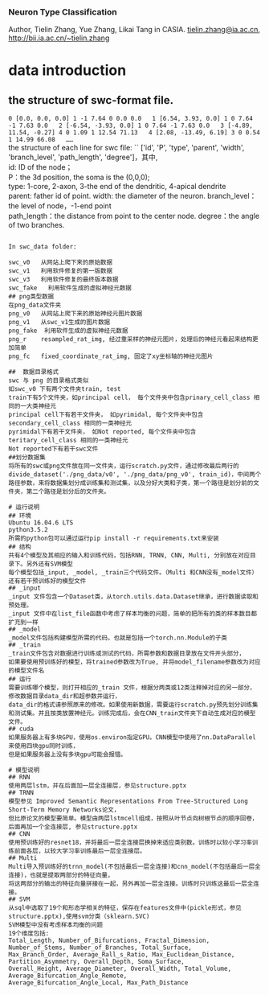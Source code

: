### Neuron Type Classification
Author, Tielin Zhang, Yue Zhang, Likai Tang in CASIA. 
tielin.zhang@ia.ac.cn, http://bii.ia.ac.cn/~tielin.zhang

# data introduction
## the structure of swc-format file.
`
 0 [0.0, 0.0, 0.0] 1 -1 7.64 0 0.0 0.0  
 1 [6.54, 3.93, 0.0] 1 0 7.64 -1 7.63 0.0  
 2 [-6.54, -3.93, 0.0] 1 0 7.64 -1 7.63 0.0  
 3 [-4.89, 11.54, -0.27] 4 0 1.09 1 12.54 71.13  
 4 [2.08, -13.49, 6.19] 3 0 0.54 1 14.99 66.08  
 ……    
`  
the structure of each line for swc file:
``
 ['id', 'P', 'type', 'parent', 'width', 'branch_level', 'path_length', 'degree']，其中,  
 id: ID of the node；  
 P：the 3d position, the soma is the (0,0,0);  
type: 1-core, 2-axon, 3-the end of the dendritic, 4-apical dendrite  
parent: father id of point. 
width: the diameter of the neuron.
branch_level：the level of node，-1-end point  
path_length：the distance from point to the center node.
degree：the angle of two branches.
```

In swc_data folder:

swc_v0   从网站上爬下来的原始数据  
swc_v1   利用软件修复的第一版数据  
swc_v3   利用软件修复的最终版本数据  
swc_fake   利用软件生成的虚拟神经元数据  
## png类型数据
在png_data文件夹
png_v0   从网站上爬下来的原始神经元图片数据  
png_v1   从swc_v1生成的图片数据  
png_fake  利用软件生成的虚拟神经元数据  
png_r    resampled_rat_img, 经过重采样的神经元图片，处理后的神经元看起来结构更加简单
png_fc   fixed_coordinate_rat_img, 固定了xy坐标轴的神经元图片

##  数据目录格式
swc 与 png 的目录格式类似  
如swc_v0 下有两个文件夹train, test  
train下有5个文件夹，如principal cell， 每个文件夹中包含prinary_cell_class 相同的一大类神经元  
principal cell下有若干文件夹， 如pyrimidal, 每个文件夹中包含secondary_cell_class 相同的一类神经元  
pyrimidal下有若干文件夹， 如Not reported, 每个文件夹中包含teritary_cell_class 相同的一类神经元  
Not reported下有若干swc文件  
##划分数据集
将所有的swc或png文件放在同一文件夹，运行scratch.py文件，通过修改最后两行的divide_dataset('./png_data/v0', './png_data/png_v0', train_id)，中间两个路径参数，来将数据集划分成训练集和测试集，以及分好大类和子类，第一个路径是划分前的文件夹，第二个路径是划分后的文件夹。

# 运行说明
## 环境
Ubuntu 16.04.6 LTS 
python3.5.2
所需的python包可以通过运行pip install -r requirements.txt来安装
## 结构
共有4个模型及其相应的输入和训练代码，包括RNN, TRNN, CNN, Multi, 分别放在对应目录下。另外还有SVM模型
每个模型包括_input, _model, _train三个代码文件。（Multi 和CNN没有_model文件）还有若干预训练好的模型文件
## _input 
_input 文件包含一个Dataset类，从torch.utils.data.Dataset继承，进行数据读取和预处理。
_input 文件中在list_file函数中考虑了样本均衡的问题，简单的把所有的类的样本数目都扩充到一样
## _model
_model文件包括构建模型所需的代码，也就是包括一个torch.nn.Module的子类
## _train
_train文件包含对数据进行训练或测试的代码，所需参数和数据目录放在文件开头部分，
如果要使用预训练好的模型，将trained参数改为True, 并将model_filename参数改为对应的模型文件名
## 运行
需要训练哪个模型，则打开相应的_train 文件，根据分两类或12类注释掉对应的另一部分，修改数据目录data_dir和超参数并运行，
data_dir的格式请参照原来的修改。如果使用新数据，需要运行scratch.py预先划分训练集和测试集。并且按类放置神经元。训练完成后，会在CNN_train文件夹下自动生成对应的模型文件。
## cuda
如果服务器上有多块GPU，使用os.environ指定GPU。CNN模型中使用了nn.DataParallel来使用四块gpu同时训练，
但是如果服务器上没有多块gpu可能会报错。

# 模型说明
## RNN 
使用两层lstm，并在后面加一层全连接层，参见structure.pptx
## TRNN
模型参见 Improved Semantic Representations From Tree-Structured Long Short-Term Memory Networks论文，
但比原论文的模型要简单。模型由两层lstmcell组成，按照从叶节点向树根节点的顺序回卷，后面再加一个全连接层, 参见structure.pptx
## CNN 
使用预训练好的resnet18，并将最后一层全连接层换掉来适应类别数。训练时以较小学习率训练前面各层，以较大学习率训练最后一层全连接层。
## Multi
Multi导入预训练好的trnn_model(不包括最后一层全连接)和cnn_model(不包括最后一层全连接)，也就是提取两部分的特征向量，
将这两部分的输出的特征向量拼接在一起，另外再加一层全连接。训练时只训练这最后一层全连接。
## SVM
从sql中选取了19个和形态学相关的特征，保存在features文件中(pickle形式，参见structure.pptx),使用svm分类（sklearn.SVC)
SVM模型中没有考虑样本均衡的问题
19个维度包括:
Total_Length, Number_of_Bifurcations, Fractal_Dimension, Number_of_Stems, Number_of_Branches, Total_Surface,
Max_Branch_Order, Average_Rall_s_Ratio, Max_Euclidean_Distance, Partition_Asymmetry, Overall_Depth, Soma_Surface,
Overall_Height, Average_Diameter, Overall_Width, Total_Volume, Average_Bifurcation_Angle_Remote,
Average_Bifurcation_Angle_Local, Max_Path_Distance



